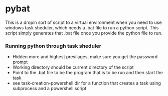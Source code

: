 # pybat

This is a dropin sort of script to a virtual environment when you need to use windows task sheduler,
which needs a .bat file to run a python script. This script simply generates that .bat file 
once you provide the python file to run.


### Running python through task sheduler

- Hidden more and highest previlages, make sure you get the password prompt
- Working directory should be current directory of the script
- Point to the .bat file to be the program that is to be run and then start the task
- see task-creation-powershell dir for a function that creates a task using subprocess and a powershell script

